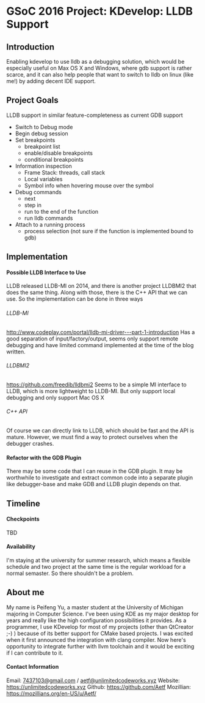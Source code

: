 # GSoC 2016 Project: KDevelop: LLDB Support

## Introduction
Enabling kdevelop to use lldb as a debugging solution, which would be especially useful on Max OS X and Windows, where gdb support is rather scarce, and it can also help people that want to switch to lldb on linux (like me!) by adding decent IDE support.

## Project Goals
LLDB support in similar feature-completeness as current GDB support

- Switch to Debug mode
- Begin debug session
- Set breakpoints
    * breakpoint list
    * enable/disable breakpoints
    * conditional breakpoints
- Information inspection
    * Frame Stack: threads, call stack
    * Local variables
    * Symbol info when hovering mouse over the symbol
- Debug commands
    * next
    * step in
    * run to the end of the function
    * run lldb commands
- Attach to a running process
    * process selection (not sure if the function is implemented bound to gdb)

## Implementation

#### Possible LLDB Interface to Use
LLDB released LLDB-MI on 2014, and there is another project LLDBMI2 that does the same thing. Along with those, there is the C++ API that we can use. So the implementation can be done in three ways

######  LLDB-MI
http://www.codeplay.com/portal/lldb-mi-driver---part-1-introduction
Has a good separation of input/factory/output, seems only support remote debugging and have limited command implemented at the time of the blog written.

###### LLDBMI2
https://github.com/freedib/lldbmi2
Seems to be a simple MI interface to LLDB, which is more lightweight to LLDB-MI. But only support local debugging and only support Mac OS X

###### C++ API
Of course we can directly link to LLDB, which should be fast and the API is mature. However, we must find a way to protect ourselves when the debugger crashes.

#### Refactor with the GDB Plugin
There may be some code that I can reuse in the GDB plugin. It may be worthwhile to investigate and extract common code into a separate plugin like debugger-base and make GDB and LLDB plugin depends on that.

## Timeline

#### Checkpoints
TBD

#### Availability
I'm staying at the university for summer research, which means a flexible schedule and two project at the same time is the regular workload for a normal semaster. So there shouldn't be a problem.


## About me
My name is Peifeng Yu, a master student at the University of Michigan majoring in Computer Science. I've been using KDE as my major desktop for years and really like the high configuration possibilities it provides. As a programmer, I use KDevelop for most of my projects (other than QtCreator ;-) ) because of its better support for CMake based projects. I was excited when it first announced the integration with clang compiler. Now here's opportunity to integrate further with llvm toolchain and it would be exciting if I can contribute to it.

#### Contact Information
Email: 7437103@gmail.com / aetf@unlimitedcodeworks.xyz
Website: https://unlimitedcodeworks.xyz
﻿Github: https://github.com/Aetf
Mozillian: https://mozillians.org/en-US/u/Aetf/

[1]: https://bugs.eclipse.org/bugs/show_bug.cgi?id=405670